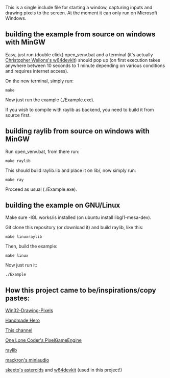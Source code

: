 This is a single include file for starting a window, capturing inputs and drawing pixels to the screen. At the moment it can only run on Microsoft Windows.

building the example from source on windows with MinGW
--------------
Easy, just run (double click) open_venv.bat and a terminal (it's actually [Christopher Wellons's w64devkit](https://github.com/skeeto/w64devkit)) should pop up (on first execution takes anywhere between 10 seconds to 1 minute depending on various conditions and requires internet access).

On the new terminal, simply run:

    make

Now just run the example (./Example.exe).

If you wish to compile with raylib as backend, you need to build it from source first.

building raylib from source on windows with MinGW
--------------
Run open_venv.bat, from there run:

    make raylib

This should build raylib.lib and place it on lib/, now simply run:

    make ray

Proceed as usual (./Example.exe).

building the example on GNU/Linux
--------------
Make sure -lGL works/is installed (on ubuntu install libgl1-mesa-dev).

Git clone this repository (or download it) and build raylib, like this:

    make linuxraylib

Then, build the example:

    make linux

Now just run it:

    ./Example


How this project came to be/inspirations/copy pastes:
--------------

[Win32-Drawing-Pixels](https://samulinatri.com/blog/win32-drawing-pixels/)

[Handmade Hero](https://handmadehero.org/)

[This channel](https://www.youtube.com/channel/UCaTznQhurW5AaiYPbhEA-KA)

[One Lone Coder's PixelGameEngine](https://github.com/OneLoneCoder/olcPixelGameEngine)

[raylib](https://github.com/raysan5/raylib)

[mackron's miniaudio](https://github.com/mackron/miniaudio)

[skeeto's asteroids](https://github.com/skeeto/asteroids-demo) and [w64devkit](https://github.com/skeeto/w64devkit) (used in this project!)

